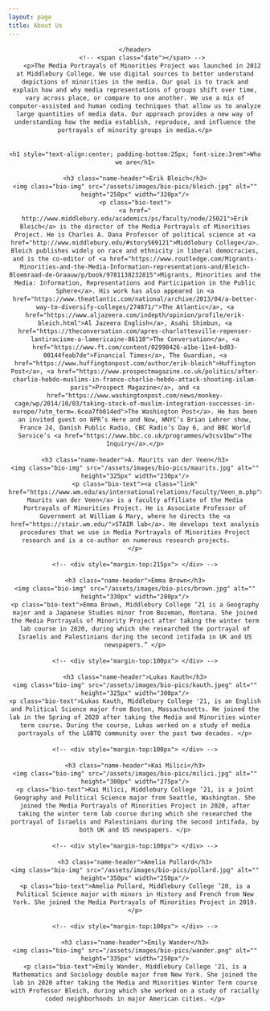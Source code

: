 ```yaml
---
layout: page
title: About Us
---
```

<!-- Global site tag (gtag.js) - Google Analytics -->
<script async src="https://www.googletagmanager.com/gtag/js?id=UA-146764207-1"></script>
<script>
  window.dataLayer = window.dataLayer || [];
  function gtag(){dataLayer.push(arguments);}
  gtag('js', new Date());

  gtag('config', 'UA-146764207-1');
</script>


<!-- Post -->
<section class="post">
    <header class="major">

    </header>
        <!-- <span class="date"></span> -->
        <p>The Media Portrayals of Minorities Project was launched in 2012 at Middlebury College. We use digital sources to better understand depictions of minorities in the media. Our goal is to track and explain how and why media representations of groups shift over time, vary across place, or compare to one another. We use a mix of computer-assisted and human coding techniques that allow us to analyze large quantities of media data. Our approach provides a new way of understanding how the media establish, reproduce, and influence the portrayals of minority groups in media.</p>


    <h1 style="text-align:center; padding-bottom:25px; font-size:3rem">Who we are</h1>

    <h3 class="name-header">Erik Bleich</h3>
    <img class="bio-img" src="/assets/images/bio-pics/bleich.jpg" alt="" height="250px" width="320px"/>
    <p class="bio-text">
    <a href=" http://www.middlebury.edu/academics/ps/faculty/node/25021">Erik Bleich</a> is the director of the Media Portrayals of Minorities Project. He is Charles A. Dana Professor of political science at <a href="http://www.middlebury.edu/#story569121">Middlebury College</a>. Bleich publishes widely on race and ethnicity in liberal democracies, and is the co-editor of <a href="https://www.routledge.com/Migrants-Minorities-and-the-Media-Information-representations-and/Bleich-Bloemraad-de-Graauw/p/book/9781138232815">Migrants, Minorities and the Media: Information, Representations and Participation in the Public Sphere</a>. His work has also appeared in <a href="https://www.theatlantic.com/national/archive/2013/04/a-better-way-to-diversify-colleges/274871/">The Atlantic</a>, <a href="https://www.aljazeera.com/indepth/opinion/profile/erik-bleich.html">Al Jazeera English</a>, Asahi Shimbun, <a href="https://theconversation.com/apres-charlottesville-repenser-lantiracisme-a-lamericaine-86110">The Conversation</a>, <a href="https://www.ft.com/content/02998426-a1be-11e4-bd03-00144feab7de">Financial Times</a>, The Guardian, <a href="https://www.huffingtonpost.com/author/erik-bleich">Huffington Post</a>, <a href="https://www.prospectmagazine.co.uk/politics/after-charlie-hebdo-muslims-in-france-charlie-hebdo-attack-shooting-islam-paris">Prospect Magazine</a>, and <a href="https://www.washingtonpost.com/news/monkey-cage/wp/2014/10/03/taking-stock-of-muslim-integration-successes-in-europe/?utm_term=.6cea7fb014ed">The Washington Post</a>. He has been an invited guest on NPR’s Here and Now, WNYC’s Brian Lehrer show, France 24, Danish Public Radio, CBC Radio’s Day 6, and BBC World Service’s <a href="https://www.bbc.co.uk/programmes/w3csv1bw">The Inquiry</a>.</p>

    <h3 class="name-header">A. Maurits van der Veen</h3>
    <img class="bio-img" src="/assets/images/bio-pics/maurits.jpg" alt="" height="325px" width="230px"/>
    <p class="bio-text"><a class="link" href="https://www.wm.edu/as/internationalrelations/faculty/Veen_m.php">A. Maurits van der Veen</a> is a faculty affiliate of the Media Portrayals of Minorities Project. He is Associate Professor of Government at William & Mary, where he directs the <a href="https://stair.wm.edu/">STAIR lab</a>. He develops text analysis procedures that we use in Media Portrayals of Minorities Project research and is a co-author on numerous research projects.     
    </p>

    <!-- <div style="margin-top:215px"> </div> -->

    <h3 class="name-header">Emma Brown</h3>
    <img class="bio-img" src="/assets/images/bio-pics/brown.jpg" alt="" height="330px" width="280px"/>
    <p class="bio-text">Emma Brown, Middlebury College ‘21 is a Geography major and a Japanese Studies minor from Bozeman, Montana. She joined the Media Portrayals of Minority Project after taking the winter term lab course in 2020, during which she researched the portrayal of Israelis and Palestinians during the second intifada in UK and US newspapers.” </p>

    <!-- <div style="margin-top:100px"> </div> -->

    <h3 class="name-header">Lukas Kauth</h3>
    <img class="bio-img" src="/assets/images/bio-pics/kauth.jpeg" alt="" height="325px" width="300px"/>
    <p class="bio-text">Lukas Kauth, Middlebury College '21, is an English and Political Science major from Boston, Massachusetts. He joined the lab in the Spring of 2020 after taking the Media and Minorities winter term course. During the course, Lukas worked on a study of media portrayals of the LGBTQ community over the past two decades. </p>

    <!-- <div style="margin-top:100px"> </div> -->

    <h3 class="name-header">Kai Milici</h3>
    <img class="bio-img" src="/assets/images/bio-pics/milici.jpg" alt="" height="300px" width="275px"/>
    <p class="bio-text">Kai Milici, Middlebury College ’21, is a joint Geography and Political Science major from Seattle, Washington. She joined the Media Portrayals of Minorities Project in 2020, after taking the winter term lab course during which she researched the portrayal of Israelis and Palestinians during the second intifada, by both UK and US newspapers. </p>

    <!-- <div style="margin-top:100px"> </div> -->

    <h3 class="name-header">Amelia Pollard</h3>
    <img class="bio-img" src="/assets/images/bio-pics/pollard.jpg" alt="" height="350px" width="250px"/>
    <p class="bio-text">Amelia Pollard, Middlebury College ’20, is a Political Science major with minors in History and French from New York. She joined the Media Portrayals of Minorities Project in 2019. </p>

    <!-- <div style="margin-top:100px"> </div> -->

    <h3 class="name-header">Emily Wander</h3>
    <img class="bio-img" src="/assets/images/bio-pics/wander.png" alt="" height="335px" width="250px"/>
    <p class="bio-text">Emily Wander, Middlebury College '21, is a Mathematics and Sociology double major from New York. She joined the lab in 2020 after taking the Media and Minorities Winter Term course with Professor Bleich, during which she worked on a study of racially coded neighborhoods in major American cities. </p>

</section>
